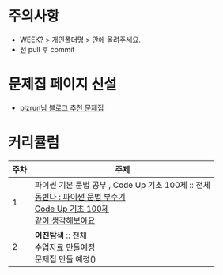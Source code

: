 # 주의사항

 -  WEEK? > 개인폴더명 > 안에 올려주세요.
 -  선 pull 후 commit

# 문제집 페이지 신설

- [plzrun님 블로그 추천 문제집](https://github.com/hyunjoogo/Rgorithm/blob/main/%EB%AD%98%EC%A2%8B%EC%95%84%ED%95%A0%EC%A7%80%EB%AA%B0%EB%9D%BC%EC%84%9C%EC%A4%80%EB%B9%84%ED%96%88%EC%96%B4/plzrun.html)

# 커리큘럼

| 주차 | 주제 |
| --- | --- |
| 1 | 파이썬 기본 문법 공부 , Code Up 기초 100제 :: 전체 <br>[동빈나 : 파이썬 문법 부수기](https://youtube.com/playlist?list=PLRx0vPvlEmdAghTr5mXQxGpHjWqSz0dgC)<br>[Code Up 기초 100제](https://codeup.kr/problemsetsol.php?psid=33)<br>[같이 생각해보아요]()|
| 2  |  **이진탐색** :: 전체<br>[수업자료 만들예정]()<br>문제집 만들 예정() |
